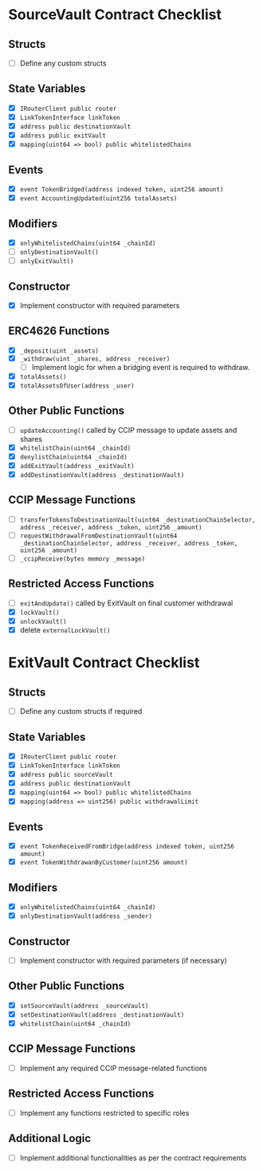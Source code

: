 # SourceVault Contract Checklist

## Structs
- [ ] Define any custom structs

## State Variables
- [x] `IRouterClient public router`
- [x] `LinkTokenInterface linkToken`
- [x] `address public destinationVault`
- [x] `address public exitVault`
- [x] `mapping(uint64 => bool) public whitelistedChains`

## Events
- [x] `event TokenBridged(address indexed token, uint256 amount)`
- [x] `event AccountingUpdated(uint256 totalAssets)`

## Modifiers
- [x] `onlyWhitelistedChains(uint64 _chainId)`
- [ ] `onlyDestinationVault()`
- [ ] `onlyExitVault()`

## Constructor
- [x] Implement constructor with required parameters

## ERC4626 Functions
- [x] `_deposit(uint _assets)`
- [x] `_withdraw(uint _shares, address _receiver)`
    - [ ] Implement logic for when a bridging event is required to withdraw.
- [x] `totalAssets()`
- [x] `totalAssetsOfUser(address _user)`

## Other Public Functions
- [ ] `updateAccounting()` called by CCIP message to update assets and shares
- [x] `whitelistChain(uint64 _chainId)`
- [x] `denylistChain(uint64 _chainId)`
- [x] `addExitVault(address _exitVault)`
- [x] `addDestinationVault(address _destinationVault)`

## CCIP Message Functions
- [ ] `transferTokensToDestinationVault(uint64 _destinationChainSelector, address _receiver, address _token, uint256 _amount)`
- [ ] `requestWithdrawalFromDestinationVault(uint64 _destinationChainSelector, address _receiver, address _token, uint256 _amount)`
- [ ] `_ccipReceive(bytes memory _message)`

## Restricted Access Functions
- [ ] `exitAndUpdate()` called by ExitVault on final customer withdrawal
- [x] `lockVault()`
- [x] `unlockVault()`
- [x] delete `externalLockVault()`

# ExitVault Contract Checklist

## Structs
- [ ] Define any custom structs if required

## State Variables
- [x] `IRouterClient public router`
- [x] `LinkTokenInterface linkToken`
- [x] `address public sourceVault`
- [x] `address public destinationVault`
- [x] `mapping(uint64 => bool) public whitelistedChains`
- [x] `mapping(address => uint256) public withdrawalLimit`

## Events
- [x] `event TokenReceivedFromBridge(address indexed token, uint256 amount)`
- [x] `event TokenWithdrawanByCustomer(uint256 amount)`

## Modifiers
- [x] `onlyWhitelistedChains(uint64 _chainId)`
- [x] `onlyDestinationVault(address _sender)`

## Constructor
- [ ] Implement constructor with required parameters (if necessary)

## Other Public Functions
- [x] `setSourceVault(address _sourceVault)`
- [x] `setDestinationVault(address _destinationVault)`
- [x] `whitelistChain(uint64 _chainId)`

## CCIP Message Functions
- [ ] Implement any required CCIP message-related functions

## Restricted Access Functions
- [ ] Implement any functions restricted to specific roles

## Additional Logic
- [ ] Implement additional functionalities as per the contract requirements

